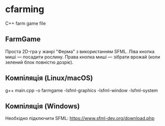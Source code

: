 # cfarming
C++ farm game file

## FarmGame

Проста 2D-гра у жанрі "Ферма" з використанням SFML.
Ліва кнопка миші — посадити рослину.
Права кнопка миші — зібрати врожай (коли зелений блок повністю дозріє).

## Компіляція (Linux/macOS)

g++ main.cpp -o farmgame -lsfml-graphics -lsfml-window -lsfml-system

## Компіляція (Windows)

Необхідно підключити SFML: https://www.sfml-dev.org/download.php
